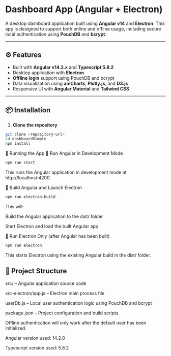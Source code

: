# Dashboard App (Angular + Electron)

A desktop dashboard application built using **Angular v14** and **Electron**. This app is designed to support both online and offline usage, including secure local authentication using **PouchDB** and **bcrypt**.

---

## ⚙️ Features

- Built with **Angular v14.2.x** and **Typescript 5.8.2**
- Desktop application with **Electron**
- **Offline login** support using PouchDB and bcrypt
- Data visualization using **amCharts**, **Plotly.js**, and **D3.js**
- Responsive UI with **Angular Material** and **Tailwind CSS**

---

## 📦 Installation

1. **Clone the repository**

```bash
git clone <repository-url>
cd dashboardSimple
npm install
```

🚀 Running the App
🔹 Run Angular in Development Mode

```bash
npm run start
```

This runs the Angular application in development mode at http://localhost:4200.

🔹 Build Angular and Launch Electron

```bash
npm run electron-build
```

This will:

Build the Angular application to the dist/ folder

Start Electron and load the built Angular app

🔹 Run Electron Only (after Angular has been built)

```bash
npm run electron
```

This starts Electron using the existing Angular build in the dist/ folder.

## 📁 Project Structure

src/ – Angular application source code

src-electron/app.js – Electron main process file

userDb.js – Local user authentication logic using PouchDB and bcrypt

package.json – Project configuration and build scripts

Offline authentication will only work after the default user has been initialized.

Angular version used: 14.2.0

Typescript version used: 5.8.2
